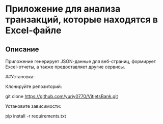 # Приложение для анализа транзакций, которые находятся в Excel-файле

## Описание

Приложение генерирует JSON-данные для веб-страниц, формирует Excel-отчеты, а также предоставляет другие сервисы.

##Установка:

Клонируйте репозиторий:

git clone https://github.com/yuriy0770/VitjetsBank.git

Установите зависимости:

pip install -r requirements.txt
